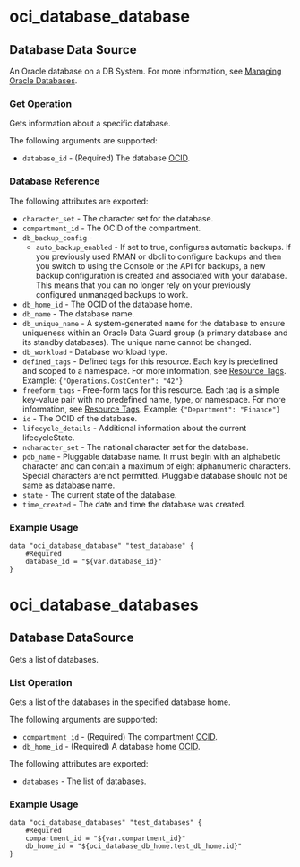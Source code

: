 # oci_database_database

## Database Data Source

An Oracle database on a DB System. For more information, see [Managing Oracle Databases](https://docs.us-phoenix-1.oraclecloud.com/Content/Database/Concepts/overview.htm).

### Get Operation

Gets information about a specific database.


The following arguments are supported:

* `database_id` - (Required) The database [OCID](https://docs.us-phoenix-1.oraclecloud.com/Content/General/Concepts/identifiers.htm).

### Database Reference

The following attributes are exported:

* `character_set` - The character set for the database.
* `compartment_id` - The OCID of the compartment.
* `db_backup_config` - 
	* `auto_backup_enabled` - If set to true, configures automatic backups. If you previously used RMAN or dbcli to configure backups and then you switch to using the Console or the API for backups, a new backup configuration is created and associated with your database. This means that you can no longer rely on your previously configured unmanaged backups to work.
* `db_home_id` - The OCID of the database home.
* `db_name` - The database name.
* `db_unique_name` - A system-generated name for the database to ensure uniqueness within an Oracle Data Guard group (a primary database and its standby databases). The unique name cannot be changed. 
* `db_workload` - Database workload type.
* `defined_tags` - Defined tags for this resource. Each key is predefined and scoped to a namespace. For more information, see [Resource Tags](https://docs.us-phoenix-1.oraclecloud.com/Content/General/Concepts/resourcetags.htm).  Example: `{"Operations.CostCenter": "42"}` 
* `freeform_tags` - Free-form tags for this resource. Each tag is a simple key-value pair with no predefined name, type, or namespace. For more information, see [Resource Tags](https://docs.us-phoenix-1.oraclecloud.com/Content/General/Concepts/resourcetags.htm).  Example: `{"Department": "Finance"}` 
* `id` - The OCID of the database.
* `lifecycle_details` - Additional information about the current lifecycleState.
* `ncharacter_set` - The national character set for the database.
* `pdb_name` - Pluggable database name. It must begin with an alphabetic character and can contain a maximum of eight alphanumeric characters. Special characters are not permitted. Pluggable database should not be same as database name.
* `state` - The current state of the database.
* `time_created` - The date and time the database was created.

### Example Usage

```hcl
data "oci_database_database" "test_database" {
	#Required
	database_id = "${var.database_id}"
}
```

# oci_database_databases

## Database DataSource

Gets a list of databases.

### List Operation
Gets a list of the databases in the specified database home.

The following arguments are supported:

* `compartment_id` - (Required) The compartment [OCID](https://docs.us-phoenix-1.oraclecloud.com/Content/General/Concepts/identifiers.htm).
* `db_home_id` - (Required) A database home [OCID](https://docs.us-phoenix-1.oraclecloud.com/Content/General/Concepts/identifiers.htm).


The following attributes are exported:

* `databases` - The list of databases.

### Example Usage

```hcl
data "oci_database_databases" "test_databases" {
	#Required
	compartment_id = "${var.compartment_id}"
	db_home_id = "${oci_database_db_home.test_db_home.id}"
}
```